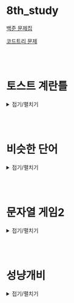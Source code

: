 # 8th_study

[백준 문제집](https://www.acmicpc.net/workbook/view/16888)

[코드트리 문제](https://www.codetree.ai/training-field/frequent-problems/problems/toast-eggmold/description?page=1&pageSize=20&name=%ED%86%A0%EC%8A%A4%ED%8A%B8)

<br><br>

# 토스트 계란틀

<details>
<summary>접기/펼치기</summary>
<div markdown="1">

## [민웅](<./토스트 계란틀/민웅.py>)

```py
import sys
import math
from collections import deque
input = sys.stdin.readline
dxy = [(0, 1), (0, -1), (1, 0), (-1, 0)]

def bfs(a, b):
    global visited
    global eggs
    temp = eggs[a][b]
    q = deque()
    q.append([a, b])
    temp_list = [[a, b]]
    while q:
        x, y = q.popleft()
        for d in dxy:
            nx = x + d[0]
            ny = y + d[1]

            if 0 <= nx <= n-1 and 0 <= ny <= n-1:
                if visited[nx][ny] == 0:
                    if L <= abs(eggs[x][y] - eggs[nx][ny]) <= R:
                        q.append([nx, ny])
                        temp += eggs[nx][ny]
                        temp_list.append([nx, ny])
                        visited[nx][ny] = 1
    ans = int(math.floor(temp/len(temp_list)))

    return [ans, temp_list]



n, L, R = map(int, input().split())

eggs = [list(map(int, input().split())) for _ in range(n)]

# print(eggs)
cnt = 0

while True:
    visited = [[0]*n for _ in range(n)]
    changed = False
    for i in range(n):
        for j in range(n):
            if visited[i][j] == 0:
                visited[i][j] = 1
                check = bfs(i, j)

                if len(check[1]) != 1:
                    changed = True
                    for v in check[1]:
                        eggs[v[0]][v[1]] = check[0]

    if not changed:
        break
    else:
        cnt += 1

print(cnt)

```

## [병국](<./토스트 계란틀/병국.py>)

```py

```

## [상미](<./토스트 계란틀/상미.py>)

```py

```

## [서희](<./토스트 계란틀/서희.py>)

```py

```

## [성구](<./토스트 계란틀/성구.py>)

```py
'''
1<= n<=50
1<=L<=R<=100
0<= 계란 양<=100
계란 이동 총수 <= 2000
'''
import sys
from collections import deque
input = sys.stdin.readline

# input
n, L, R = map(int, input().split())
eggs = [list(map(int, input().split())) for _ in range(n)]

# define
dir = [(0,1), (1,0), (-1,0), (0,-1)]


def bfs(y,x):
    # define
    que = deque([(y,x)])
    egg = eggs[y][x]
    eggs_lst = []
    # bfs
    while que:
        i, j = que.popleft()
        for di, dj in dir:
            ni, nj = i+di, j+dj
            if 0<= ni<n and 0<=nj<n and L <= abs(eggs[ni][nj]-eggs[i][j])<=R and not visited[ni][nj]:
                visited[ni][nj] = 1
                # 계란물 총량
                egg += eggs[ni][nj]
                # 위치
                eggs_lst.append((ni,nj))
                que.append((ni,nj))
    # 위치가 있으면
    if len(eggs_lst):
        # '나'도 껴줘
        eggs_lst.append((y,x))
        # 벽 허물고 같아진 계란물
        newEgg = egg // len(eggs_lst)
        # 위치에 적용
        for i, j in eggs_lst:
            eggs[i][j] = newEgg
        return 1
    else:
        return 0


for cnt in range(2001):
    # 변화가 있는지 판단
    change = 0
    # 방문을 턴당으로 판별
    visited = [[0] * n for _ in range(n)]
    for y in range(n):
        for x in range(n):
            if not visited[y][x]:
                visited[y][x] = 1
                # 변화가 있으면 1 없으면 0
                change += bfs(y,x)
    # 변환 없으면 중단
    if not change:
        print(cnt)
        break
```

</div>

</details>

<br><br>

# 비슷한 단어

<details>
<summary>접기/펼치기</summary>
<div markdown="1">

## [민웅](<./비슷한 단어/민웅.py>)

```py

```

## [병국](<./비슷한 단어/병국.py>)

```py

```

## [상미](<./비슷한 단어/상미.py>)

```py

```

## [서희](<./비슷한 단어/서희.py>)

```py

```

## [성구](<./비슷한 단어/성구.py>)

```py

```

</div>

</details>

<br><br>

# 문자열 게임2

<details>
<summary>접기/펼치기</summary>
<div markdown="1">

## [민웅](./문자열%20게임2/민웅.py)

```py

```

## [병국](./문자열%20게임2/병국.py)

```py

```

## [상미](./문자열%20게임2/상미.py)

```py

```

## [서희](./문자열%20게임2/서희.py)

```py

```

## [성구](./문자열%20게임2/성구.py)

```py

```

</div>

</details>

<br><br>

# 성냥개비

<details>
<summary>접기/펼치기</summary>
<div markdown="1">

## [민웅](./성냥개비/민웅.py)

```py

```

## [병국](./성냥개비/병국.py)

```py

```

## [상미](./성냥개비/상미.py)

```py

```

## [서희](./성냥개비/서희.py)

```py

```

## [성구](./성냥개비/성구.py)

```py

```

</div>

</details>

<br><br>
